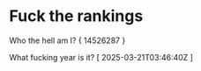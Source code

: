 # Fuck the rankings

Who the hell am I?
{ 14526287 }

What fucking year is it?
[ 2025-03-21T03:46:40Z ]
